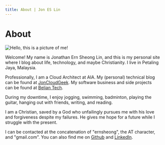 ```yaml
---
title: About | Jon ES Lin
---
```


# About

<!--- Profile pic -->
<img src="/images/profile-pic.jpg" alt="Hello, this is a picture of me!" class="profile-image"/>

Welcome! My name is Jonathan Ern Sheong Lin, and this is my personal site where I blog about life, technology, and maybe Christianity. I live in Petaling Jaya, Malaysia.

Professionally, I am a Cloud Architect at AIA. My (personal) technical blog can be found at [JonCloudGeek](https://joncloudgeek.com). My software business and side projects can be found at [Belian Tech](https://beliantech.com).

During my downtime, I enjoy jogging, swimming, badminton, playing the guitar, hanging out with friends, writing, and reading.

I am a Christian, saved by a God who unfailingly pursues me with his love and forgiveness despite my failures.
He gives me hope for a future while I struggle with the present.

I can be contacted at the concatenation of "ernsheong", the AT character, and "gmail.com".
You can also find me on [Github](https://github.com/ernsheong) and [LinkedIn](https://my.linkedin.com/in/jonlinernsheong).
